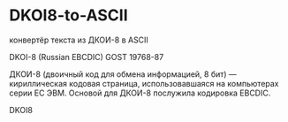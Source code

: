 # DKOI8-to-ASCII

конвертёр текста из  ДКОИ-8 в ASCII 

DKOI-8 (Russian EBCDIC) GOST 19768-87

ДКОИ-8 (двоичный код для обмена информацией, 8 бит) — кириллическая кодовая страница, использовавшаяся на компьютерах серии ЕС ЭВМ. Основой для ДКОИ-8 послужила кодировка EBCDIC.

DKOI8
